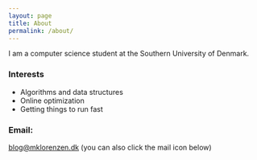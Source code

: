 ```yaml
---
layout: page
title: About
permalink: /about/
---
```


I am a computer science student at the Southern University of Denmark.

### Interests
- Algorithms and data structures
- Online optimization
- Getting things to run fast

### Email:
blog@mklorenzen.dk
(you can also click the mail icon below)
